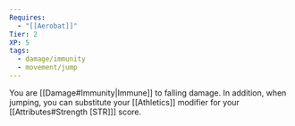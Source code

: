 ```yaml
---
Requires:
  - "[[Aerobat]]"
Tier: 2
XP: 5
tags:
  - damage/immunity
  - movement/jump
---
```

You are [[Damage#Immunity|Immune]] to falling damage. In addition, when jumping, you can substitute your [[Athletics]] modifier for your [[Attributes#Strength [STR]]] score.